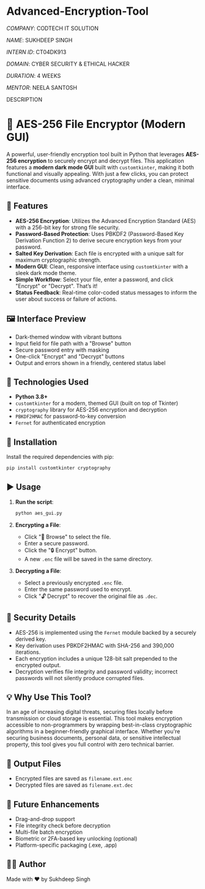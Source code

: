 # Advanced-Encryption-Tool

*COMPANY*: CODTECH IT SOLUTION

*NAME*: SUKHDEEP SINGH

*INTERN ID*: CT04DK913

*DOMAIN*: CYBER SECURITY & ETHICAL HACKER

*DURATION*: 4 WEEKS

*MENTOR*: NEELA SANTOSH

DESCRIPTION

# 🔐 AES-256 File Encryptor (Modern GUI)

A powerful, user-friendly encryption tool built in Python that leverages **AES-256 encryption** to securely encrypt and decrypt files. This application features a **modern dark mode GUI** built with `customtkinter`, making it both functional and visually appealing. With just a few clicks, you can protect sensitive documents using advanced cryptography under a clean, minimal interface.

## 🌟 Features

* **AES-256 Encryption**: Utilizes the Advanced Encryption Standard (AES) with a 256-bit key for strong file security.
* **Password-Based Protection**: Uses PBKDF2 (Password-Based Key Derivation Function 2) to derive secure encryption keys from your password.
* **Salted Key Derivation**: Each file is encrypted with a unique salt for maximum cryptographic strength.
* **Modern GUI**: Clean, responsive interface using `customtkinter` with a sleek dark mode theme.
* **Simple Workflow**: Select your file, enter a password, and click "Encrypt" or "Decrypt". That’s it!
* **Status Feedback**: Real-time color-coded status messages to inform the user about success or failure of actions.

## 🖼️ Interface Preview

* Dark-themed window with vibrant buttons
* Input field for file path with a "Browse" button
* Secure password entry with masking
* One-click "Encrypt" and "Decrypt" buttons
* Output and errors shown in a friendly, centered status label

## 🔧 Technologies Used

* **Python 3.8+**
* `customtkinter` for a modern, themed GUI (built on top of Tkinter)
* `cryptography` library for AES-256 encryption and decryption
* `PBKDF2HMAC` for password-to-key conversion
* `Fernet` for authenticated encryption

## 📅 Installation

Install the required dependencies with pip:

```bash
pip install customtkinter cryptography
```

## ▶️ Usage

1. **Run the script**:

   ```bash
   python aes_gui.py
   ```

2. **Encrypting a File**:

   * Click "📂 Browse" to select the file.
   * Enter a secure password.
   * Click the "🔒 Encrypt" button.
   * A new `.enc` file will be saved in the same directory.

3. **Decrypting a File**:

   * Select a previously encrypted `.enc` file.
   * Enter the same password used to encrypt.
   * Click "🔓 Decrypt" to recover the original file as `.dec`.

## 🔐 Security Details

* AES-256 is implemented using the `Fernet` module backed by a securely derived key.
* Key derivation uses PBKDF2HMAC with SHA-256 and 390,000 iterations.
* Each encryption includes a unique 128-bit salt prepended to the encrypted output.
* Decryption verifies file integrity and password validity; incorrect passwords will not silently produce corrupted files.

## 💡 Why Use This Tool?

In an age of increasing digital threats, securing files locally before transmission or cloud storage is essential. This tool makes encryption accessible to non-programmers by wrapping best-in-class cryptographic algorithms in a beginner-friendly graphical interface. Whether you're securing business documents, personal data, or sensitive intellectual property, this tool gives you full control with zero technical barrier.

## 📁 Output Files

* Encrypted files are saved as `filename.ext.enc`
* Decrypted files are saved as `filename.ext.dec`

## 🧱 Future Enhancements

* Drag-and-drop support
* File integrity check before decryption
* Multi-file batch encryption
* Biometric or 2FA-based key unlocking (optional)
* Platform-specific packaging (.exe, .app)

## 👨‍💻 Author

Made with ❤️ by Sukhdeep Singh
